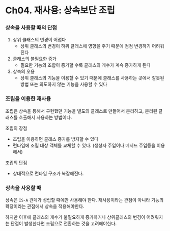 # Ch04. 재사용: 상속보단 조립
### 상속을 사용할 때의 단점
1. 상위 클래스의 변경이 어렵다
   - 상위 클래스의 변경이 하위 클래스에 영향을 주기 때문에 점점 변경하기 어려워진다
2. 클래스의 불필요한 증가
   - 필요한 기능의 조합이 증가할 수록 클래스의 개수가 계속 증가하게 된다
3. 상속의 오용
   - 상위 클래스의 기능을 이용할 수 있기 때문에 클래스를 사용하는 곳에서 잘못된 방법 또는 의도하지 않는 기능을 사용할 수 있다

### 조립을 이용한 재사용
조립은 상속을 통해서 구현했던 기능을 별도의 클래스로 만들어서 분리하고, 분리된 클래스를 호출해서 사용하는 방법이다.

조립의 장점
- 조립을 이용하면 클래스 증가를 방지할 수 있다
- 런타임에 조립 대상 객체를 교체할 수 있다. (생성자 주입이나 메서드 주입등을 이용해서)

조립의 단점
- 상대적으로 런타임 구조가 복잡해진다.

### 상속을 사용할 때
상속은 `IS-A` 관계가 성립할 때에만 사용해야 한다. 재사용이라는 관점이 아니라 기능의 확장이라는 관점에서 상속을 적용해야한다. 

하지만 이후에 클래스의 개수가 불필요하게 증가하거나 상위클래스의 변경이 어려워지는 단점이 발생한다면 조립으로 전환하는 것을 고려해야한다.